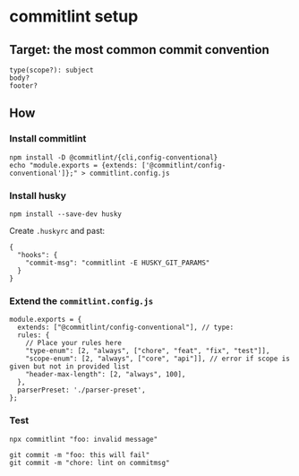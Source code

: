 # commitlint setup

## Target: the most common commit convention

```
type(scope?): subject
body?
footer?
```

## How

### Install commitlint

```
npm install -D @commitlint/{cli,config-conventional}
echo "module.exports = {extends: ['@commitlint/config-conventional']};" > commitlint.config.js
```

### Install husky

```
npm install --save-dev husky
```

Create `.huskyrc` and past:

```
{
  "hooks": {
    "commit-msg": "commitlint -E HUSKY_GIT_PARAMS"
  }
}
```

### Extend the `commitlint.config.js`

```
module.exports = {
  extends: ["@commitlint/config-conventional"], // type:
  rules: {
    // Place your rules here
    "type-enum": [2, "always", ["chore", "feat", "fix", "test"]],
    "scope-enum": [2, "always", ["core", "api"]], // error if scope is given but not in provided list
    "header-max-length": [2, "always", 100],
  },
  parserPreset: './parser-preset',
};
```

### Test

```
npx commitlint "foo: invalid message"
```

```
git commit -m "foo: this will fail"
git commit -m "chore: lint on commitmsg"

```

###

